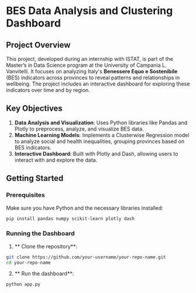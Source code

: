 # BES Data Analysis and Clustering Dashboard

## Project Overview

This project, developed during an internship with ISTAT, is part of the Master’s in Data Science program at the University of Campania L. Vanvitelli. It focuses on analyzing Italy's **Benessere Equo e Sostenibile** (BES) indicators across provinces to reveal patterns and relationships in wellbeing. The project includes an interactive dashboard for exploring these indicators over time and by region.

## Key Objectives

1. **Data Analysis and Visualization**: Uses Python libraries like Pandas and Plotly to preprocess, analyze, and visualize BES data.
2. **Machine Learning Models**: Implements a Clusterwise Regression model to analyze social and health inequalities, grouping provinces based on BES indicators.
3. **Interactive Dashboard**: Built with Plotly and Dash, allowing users to interact with and explore the data.

## Getting Started

### Prerequisites

Make sure you have Python and the necessary libraries installed:

```bash
pip install pandas numpy scikit-learn plotly dash
```

### Running the Dashboard
1. ** Clone the repository**:
```bash
git clone https://github.com/your-username/your-repo-name.git
cd your-repo-name
```

2. ** Run the dashboard**:
```bash
python app.py
```
